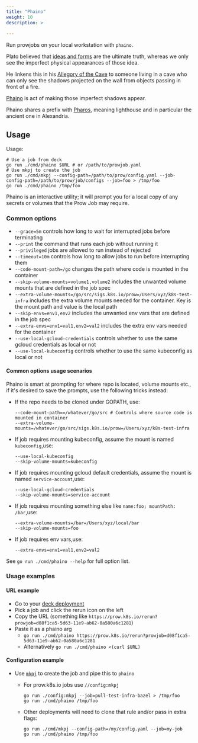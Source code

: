 ```yaml
---
title: "Phaino"
weight: 10
description: >
  
---
```


Run prowjobs on your local workstation with `phaino`.

Plato believed that [ideas and forms] are the ultimate truth,
whereas we only see the imperfect physical appearances of those idea.

He linkens this in his [Allegory of the Cave] to someone living in a cave
who can only see the shadows projected on the wall
from objects passing in front of a fire.

[Phaino] is act of making those imperfect shadows appear.

Phaino shares a prefix with [Pharos], meaning lighthouse and in particular the ancient one in Alexandria.

## Usage

Usage:

```console
# Use a job from deck
go run ./cmd/phaino $URL # or /path/to/prowjob.yaml
# Use mkpj to create the job
go run ./cmd/mkpj --config-path=/path/to/prow/config.yaml --job-config-path=/path/to/prow/job/configs --job=foo > /tmp/foo
go run ./cmd/phaino /tmp/foo
```

Phaino is an interactive utility; it will prompt you for a local copy of any secrets or
volumes that the Prow Job may require.

### Common options

* `--grace=5m` controls how long to wait for interrupted jobs before terminating
* `--print` the command that runs each job without running it
* `--privileged` jobs are allowed to run instead of rejected
* `--timeout=10m` controls how long to allow jobs to run before interrupting them
* `--code-mount-path=/go` changes the path where code is mounted in the container
* `--skip-volume-mounts=volume1,volume2` includes the unwanted volume mounts that are defined in the job spec
* `--extra-volume-mounts=/go/src/sigs.k8s.io/prow=/Users/xyz/k8s-test-infra` includes the extra volume mounts needed for the container. Key is the mount path and value is the local path
* `--skip-envs=env1,env2` includes the unwanted env vars that are defined in the job spec
* `--extra-envs=env1=val1,env2=val2` includes the extra env vars needed for the container
* `--use-local-gcloud-credentials` controls whether to use the same gcloud credentials as local or not
* `--use-local-kubeconfig` controls whether to use the same kubeconfig as local or not

#### Common options usage scenarios

Phaino is smart at prompting for where repo is located, volume mounts etc., if
it's desired to save the prompts, use the following tricks instead:

* If the repo needs to be cloned under GOPATH, use:

  ```
  --code-mount-path==/whatever/go/src # Controls where source code is mounted in container
  --extra-volume-mounts=/whatever/go/src/sigs.k8s.io/prow=/Users/xyz/k8s-test-infra
  ```

- If job requires mounting kubeconfig, assume the mount is named `kubeconfig`,use:

  ```
  --use-local-kubeconfig
  --skip-volume-mounts=kubeconfig
  ```

- If job requires mounting gcloud default credentials, assume the mount is named `service-account`,use:

  ```
  --use-local-gcloud-credentials
  --skip-volume-mounts=service-account
  ```

- If job requires mounting something else like `name:foo; mountPath: /bar`,use:

  ```
  --extra-volume-mounts=/bar=/Users/xyz/local/bar
  --skip-volume-mounts=foo
  ```

- If job requires env vars,use:

  ```
  --extra-envs=env1=val1,env2=val2
  ```

See `go run ./cmd/phaino --help` for full option list.

### Usage examples

#### URL example

* Go to your [deck deployment](https://prow.k8s.io)
* Pick a job and click the rerun icon on the left
* Copy the URL (something like `https://prow.k8s.io/rerun?prowjob=d08f1ca5-5d63-11e9-ab62-0a580a6c1281`)
* Paste it as a phaino arg
  * `go run ./cmd/phaino https://prow.k8s.io/rerun?prowjob=d08f1ca5-5d63-11e9-ab62-0a580a6c1281`
  * Alternatively `go run ./cmd/phaino <(curl $URL)`

#### Configuration example

* Use [`mkpj`](/docs/components/cli-tools/mkpj/) to create the job and pipe this to `phaino`
  * For prow.k8s.io jobs use `//config:mkpj`

      ```
      go run ./config:mkpj --job=pull-test-infra-bazel > /tmp/foo
      go run ./cmd/phaino /tmp/foo
      ```

  * Other deployments will need to clone that rule and/or pass in extra flags:

      ```
      go run ./cmd/mkpj --config-path=/my/config.yaml --job=my-job
      go run ./cmd/phaino /tmp/foo
      ```

[ideas and forms]: https://en.wikipedia.org/wiki/Theory_of_forms#Forms
[Allegory of the Cave]: https://en.wikipedia.org/wiki/Allegory_of_the_Cave
[Phaino]: https://en.wiktionary.org/wiki/%CF%86%CE%B1%CE%AF%CE%BD%CF%89
[Pharos]: https://en.wikipedia.org/wiki/Lighthouse_of_Alexandria
